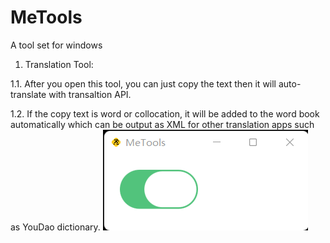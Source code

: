 # MeTools
A tool set for windows

1. Translation Tool: 

1.1. After you open this tool, you can just copy the text then it will auto-translate with transaltion API.

1.2. If the copy text is word or collocation, it will be added to the word book automatically which can be output as XML for other translation apps such as YouDao dictionary.
![image](https://github.com/huntor1994/MeTools/blob/main/IMG/1.png)
